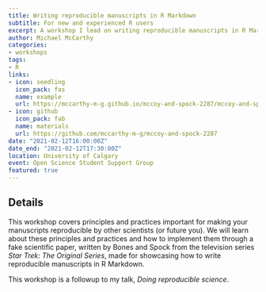 ```yaml
---
title: Writing reproducible manuscripts in R Markdown
subtitle: For new and experienced R users
excerpt: A workshop I lead on writing reproducible manuscripts in R Markdown.
author: Michael McCarthy
categories:
- workshops
tags:
- R
links:
- icon: seedling
  icon_pack: fas
  name: example
  url: https://mccarthy-m-g.github.io/mccoy-and-spock-2287/mccoy-and-spock-2287-distill.html
- icon: github
  icon_pack: fab
  name: materials
  url: https://github.com/mccarthy-m-g/mccoy-and-spock-2287
date: "2021-02-12T16:00:00Z"
date_end: "2021-02-12T17:30:00Z"
location: University of Calgary
event: Open Science Student Support Group
featured: true
---
```


## Details

This workshop covers principles and practices important for making your manuscripts reproducible by other scientists (or future you). We will learn about these principles and practices and how to implement them through a fake scientific paper, written by Bones and Spock from the television series *Star Trek: The Original Series*, made for showcasing how to write reproducible manuscripts in R Markdown.

This workshop is a followup to my talk, *Doing reproducible science*.
